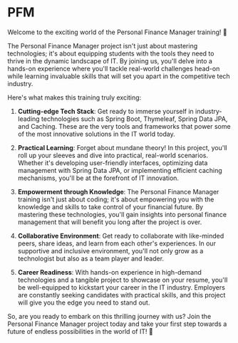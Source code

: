 # PFM

Welcome to the exciting world of the Personal Finance Manager training! 🚀

The Personal Finance Manager project isn't just about mastering technologies; it's about equipping students with the tools they need to thrive in the dynamic landscape of IT. By joining us, you'll delve into a hands-on experience where you'll tackle real-world challenges head-on while learning invaluable skills that will set you apart in the competitive tech industry.

Here's what makes this training truly exciting:

1. **Cutting-edge Tech Stack**: Get ready to immerse yourself in industry-leading technologies such as Spring Boot, Thymeleaf, Spring Data JPA, and Caching. These are the very tools and frameworks that power some of the most innovative solutions in the IT world today.

2. **Practical Learning**: Forget about mundane theory! In this project, you'll roll up your sleeves and dive into practical, real-world scenarios. Whether it's developing user-friendly interfaces, optimizing data management with Spring Data JPA, or implementing efficient caching mechanisms, you'll be at the forefront of IT innovation.

3. **Empowerment through Knowledge**: The Personal Finance Manager training isn't just about coding; it's about empowering you with the knowledge and skills to take control of your financial future. By mastering these technologies, you'll gain insights into personal finance management that will benefit you long after the project is over.

4. **Collaborative Environment**: Get ready to collaborate with like-minded peers, share ideas, and learn from each other's experiences. In our supportive and inclusive environment, you'll not only grow as a technologist but also as a team player and leader.

5. **Career Readiness**: With hands-on experience in high-demand technologies and a tangible project to showcase on your resume, you'll be well-equipped to kickstart your career in the IT industry. Employers are constantly seeking candidates with practical skills, and this project will give you the edge you need to stand out.

So, are you ready to embark on this thrilling journey with us? Join the Personal Finance Manager project today and take your first step towards a future of endless possibilities in the world of IT! 🌟
